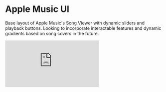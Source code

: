 # Apple Music UI

Base layout of Apple Music's Song Viewer with dynamic sliders and playback buttons. Looking to incorporate interactable features and dynamic gradients based on song covers in the future.

![UI Layout](https://github.com/imohsin3797/SwiftProjects-AppleMusicUI/blob/main/Images/Apple%20Music%20UI.pdf)
